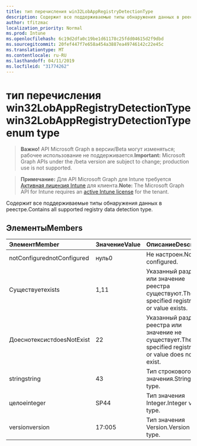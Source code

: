 ```yaml
---
title: тип перечисления win32LobAppRegistryDetectionType
description: Содержит все поддерживаемые типы обнаружения данных в реестре.
author: tfitzmac
localization_priority: Normal
ms.prod: Intune
ms.openlocfilehash: 6c19d2dfa0c19be1d61178c25fdd04615d2f9dbd
ms.sourcegitcommit: 20fef447f7e658a454a3887ea49746142c22e45c
ms.translationtype: MT
ms.contentlocale: ru-RU
ms.lasthandoff: 04/11/2019
ms.locfileid: "31774262"
---
```

# <a name="win32lobappregistrydetectiontype-enum-type"></a><span data-ttu-id="1d9c5-103">тип перечисления win32LobAppRegistryDetectionType</span><span class="sxs-lookup"><span data-stu-id="1d9c5-103">win32LobAppRegistryDetectionType enum type</span></span>

> <span data-ttu-id="1d9c5-104">**Важно!** API Microsoft Graph в версии/Beta могут изменяться; рабочее использование не поддерживается.</span><span class="sxs-lookup"><span data-stu-id="1d9c5-104">**Important:** Microsoft Graph APIs under the /beta version are subject to change; production use is not supported.</span></span>

> <span data-ttu-id="1d9c5-105">**Примечание:** Для API Microsoft Graph для Intune требуется [Активная лицензия Intune](https://go.microsoft.com/fwlink/?linkid=839381) для клиента.</span><span class="sxs-lookup"><span data-stu-id="1d9c5-105">**Note:** The Microsoft Graph API for Intune requires an [active Intune license](https://go.microsoft.com/fwlink/?linkid=839381) for the tenant.</span></span>

<span data-ttu-id="1d9c5-106">Содержит все поддерживаемые типы обнаружения данных в реестре.</span><span class="sxs-lookup"><span data-stu-id="1d9c5-106">Contains all supported registry data detection type.</span></span>

## <a name="members"></a><span data-ttu-id="1d9c5-107">Элементы</span><span class="sxs-lookup"><span data-stu-id="1d9c5-107">Members</span></span>
|<span data-ttu-id="1d9c5-108">Элемент</span><span class="sxs-lookup"><span data-stu-id="1d9c5-108">Member</span></span>|<span data-ttu-id="1d9c5-109">Значение</span><span class="sxs-lookup"><span data-stu-id="1d9c5-109">Value</span></span>|<span data-ttu-id="1d9c5-110">Описание</span><span class="sxs-lookup"><span data-stu-id="1d9c5-110">Description</span></span>|
|:---|:---|:---|
|<span data-ttu-id="1d9c5-111">notConfigured</span><span class="sxs-lookup"><span data-stu-id="1d9c5-111">notConfigured</span></span>|<span data-ttu-id="1d9c5-112">нуль</span><span class="sxs-lookup"><span data-stu-id="1d9c5-112">0</span></span>|<span data-ttu-id="1d9c5-113">Не настроен.</span><span class="sxs-lookup"><span data-stu-id="1d9c5-113">Not configured.</span></span>|
|<span data-ttu-id="1d9c5-114">Существует</span><span class="sxs-lookup"><span data-stu-id="1d9c5-114">exists</span></span>|<span data-ttu-id="1d9c5-115">1,1</span><span class="sxs-lookup"><span data-stu-id="1d9c5-115">1</span></span>|<span data-ttu-id="1d9c5-116">Указанный раздел или значение реестра существуют.</span><span class="sxs-lookup"><span data-stu-id="1d9c5-116">The specified registry key or value exists.</span></span>|
|<span data-ttu-id="1d9c5-117">Доеснотексист</span><span class="sxs-lookup"><span data-stu-id="1d9c5-117">doesNotExist</span></span>|<span data-ttu-id="1d9c5-118">2</span><span class="sxs-lookup"><span data-stu-id="1d9c5-118">2</span></span>|<span data-ttu-id="1d9c5-119">Указанный раздел реестра или значение не существует.</span><span class="sxs-lookup"><span data-stu-id="1d9c5-119">The specified registry key or value does not exist.</span></span>|
|<span data-ttu-id="1d9c5-120">string</span><span class="sxs-lookup"><span data-stu-id="1d9c5-120">string</span></span>|<span data-ttu-id="1d9c5-121">4</span><span class="sxs-lookup"><span data-stu-id="1d9c5-121">3</span></span>|<span data-ttu-id="1d9c5-122">Тип строкового значения.</span><span class="sxs-lookup"><span data-stu-id="1d9c5-122">String value type.</span></span>|
|<span data-ttu-id="1d9c5-123">целое</span><span class="sxs-lookup"><span data-stu-id="1d9c5-123">integer</span></span>|<span data-ttu-id="1d9c5-124">SP4</span><span class="sxs-lookup"><span data-stu-id="1d9c5-124">4</span></span>|<span data-ttu-id="1d9c5-125">Тип значения Integer.</span><span class="sxs-lookup"><span data-stu-id="1d9c5-125">Integer value type.</span></span>|
|<span data-ttu-id="1d9c5-126">version</span><span class="sxs-lookup"><span data-stu-id="1d9c5-126">version</span></span>|<span data-ttu-id="1d9c5-127">17:00</span><span class="sxs-lookup"><span data-stu-id="1d9c5-127">5</span></span>|<span data-ttu-id="1d9c5-128">Тип значения Version.</span><span class="sxs-lookup"><span data-stu-id="1d9c5-128">Version value type.</span></span>|





